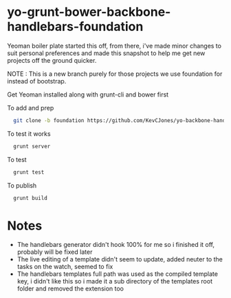 yo-grunt-bower-backbone-handlebars-foundation
====================================

Yeoman boiler plate started this off, from there, i've made minor changes to suit personal preferences and
made this snapshot to help me get new projects off the ground quicker.

NOTE : This is a new branch purely for those projects we use foundation for instead of bootstrap.

Get Yeoman installed along with grunt-cli and bower first

To add and prep
```zsh  
  git clone -b foundation https://github.com/KevCJones/yo-backbone-handlebars-personalsetup.git NewFolderHere && npm install && bower install
```
To test it works
```zsh  
  grunt server
```
To test
```zsh  
  grunt test
```
To publish
```zsh  
  grunt build
```
  
Notes 
=====

- The handlebars generator didn't hook 100% for me so i finished it off, probably will be fixed later
- The live editing of a template didn't seem to update, added neuter to the tasks on the watch, seemed to fix
- The handlebars templates full path was used as the compiled template key, i didn't like this so i made it a sub directory of the templates root folder and removed the extension too
